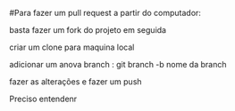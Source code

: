 #Para fazer um pull request a partir do computador: 

basta fazer um fork do projeto  em seguida

 criar um clone para maquina local
 
adicionar um anova branch : git branch -b nome da branch 

fazer as alterações e fazer um push

Preciso entendenr
